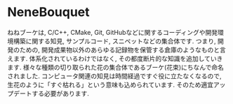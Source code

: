 # NeneBouquet
ねねブーケは, C/C++, CMake, Git, GitHubなどに関するコーディングや開発環境構築に関する知見, サンプルコード, スニペットなどの集合体です. つまり, 開発のための, 開発成果物以外のあらゆる記録物を保管する倉庫のようなものと言えます. 体系化されているわけではなく, その都度断片的な知識を追加していきます. 様々な種類の切り取られた花の集合体であるブーケ(花束)にちなんで命名されました. コンピュータ関連の知見は時間経過ですぐ役に立たなくなるので, 生花のように「すぐ枯れる」という意味も込められています. そのため適宜アップデートする必要があります.
